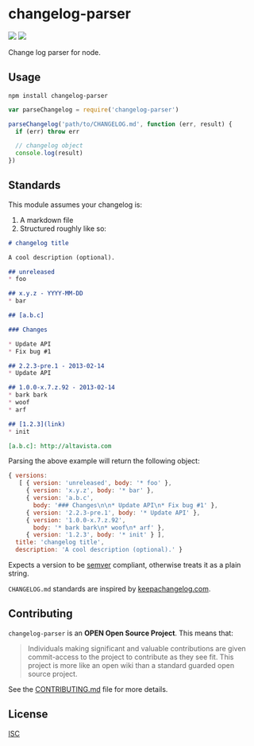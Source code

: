 # changelog-parser

[![](https://img.shields.io/npm/v/changelog-parser.svg?style=flat-square)](https://www.npmjs.com/package/changelog-parser)
[![](https://img.shields.io/travis/ngoldman/changelog-parser.svg?style=flat-square)](https://travis-ci.org/ngoldman/changelog-parser)

Change log parser for node.

## Usage

```
npm install changelog-parser
```

```js
var parseChangelog = require('changelog-parser')

parseChangelog('path/to/CHANGELOG.md', function (err, result) {
  if (err) throw err

  // changelog object
  console.log(result)
})
```

## Standards

This module assumes your changelog is:

1. A markdown file
1. Structured roughly like so:

```md
# changelog title

A cool description (optional).

## unreleased
* foo

## x.y.z - YYYY-MM-DD
* bar

## [a.b.c]

### Changes

* Update API
* Fix bug #1

## 2.2.3-pre.1 - 2013-02-14
* Update API

## 1.0.0-x.7.z.92 - 2013-02-14
* bark bark
* woof
* arf

## [1.2.3](link)
* init

[a.b.c]: http://altavista.com
```

Parsing the above example will return the following object:

```js
{ versions:
   [ { version: 'unreleased', body: '* foo' },
     { version: 'x.y.z', body: '* bar' },
     { version: 'a.b.c',
       body: '### Changes\n\n* Update API\n* Fix bug #1' },
     { version: '2.2.3-pre.1', body: '* Update API' },
     { version: '1.0.0-x.7.z.92',
       body: '* bark bark\n* woof\n* arf' },
     { version: '1.2.3', body: '* init' } ],
  title: 'changelog title',
  description: 'A cool description (optional).' }
```

Expects a version to be [semver](http://semver.org/) compliant, otherwise treats it as a plain string.

`CHANGELOG.md` standards are inspired by [keepachangelog.com](http://keepachangelog.com/).

## Contributing

`changelog-parser` is an **OPEN Open Source Project**. This means that:

> Individuals making significant and valuable contributions are given commit-access to the project to contribute as they see fit. This project is more like an open wiki than a standard guarded open source project.

See the [CONTRIBUTING.md](CONTRIBUTING.md) file for more details.

## License

[ISC](LICENSE.md)
